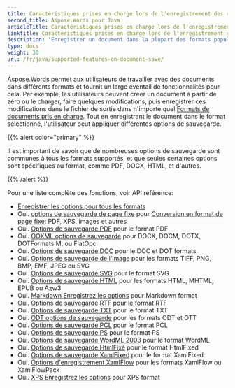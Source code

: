 ```yaml
---
title: Caractéristiques prises en charge lors de l'enregistrement des documents
second_title: Aspose.Words pour Java
articleTitle: Caractéristiques prises en charge lors de l'enregistrement des documents
linktitle: Caractéristiques prises en charge lors de l'enregistrement des documents
description: "Enregistrer un document dans la plupart des formats populaires et prend en charge beaucoup de Microsoft Word caractéristiques."
type: docs
weight: 30
url: /fr/java/supported-features-on-document-save/
---
```


Aspose.Words permet aux utilisateurs de travailler avec des documents dans différents formats et fournit un large éventail de fonctionnalités pour cela. Par exemple, les utilisateurs peuvent créer un document à partir de zéro ou le charger, faire quelques modifications, puis enregistrer ces modifications dans le fichier de sortie dans n'importe quel [Formats de documents pris en charge](/words/fr/java/supported-document-formats/). Tout en enregistrant le document dans le format sélectionné, l'utilisateur peut appliquer différentes options de sauvegarde.

{{% alert color="primary" %}}

Il est important de savoir que de nombreuses options de sauvegarde sont communes à tous les formats supportés, et que seules certaines options sont spécifiques au format, comme PDF, DOCX, HTML, et d'autres.

{{% /alert %}}

Pour une liste complète des fonctions, voir API référence:

- [Enregistrer les options pour tous les formats](https://reference.aspose.com/words/java/com.aspose.words/saveoptions/)
- Oui. [options de sauvegarde de page fixe](https://reference.aspose.com/words/java/com.aspose.words/fixedpagesaveoptions/) pour [Conversion en format de page fixe](/words/fr/java/converting-to-fixed-page-format/): PDF, XPS, images et autres
- Oui. [Options de sauvegarde PDF](https://reference.aspose.com/words/java/com.aspose.words/pdfsaveoptions/) pour le format PDF
- Oui. [OOXML options de sauvegarde](https://reference.aspose.com/words/java/com.aspose.words/ooxmlsaveoptions/) pour DOCX, DOCM, DOTX, DOTFormats M, ou FlatOpc
- Oui. [Options de sauvegarde DOC](https://reference.aspose.com/words/java/com.aspose.words/docsaveoptions/) pour le DOC et DOT formats
- Oui. [Options de sauvegarde de l'image](https://reference.aspose.com/words/java/com.aspose.words/imagesaveoptions/) pour les formats TIFF, PNG, BMP, EMF, JPEG ou SVG
- Oui. [Options de sauvegarde SVG](https://reference.aspose.com/words/java/com.aspose.words/svgsaveoptions/) pour le format SVG
- Oui. [Options de sauvegarde HTML](https://reference.aspose.com/words/java/com.aspose.words/htmlsaveoptions/) pour les formats HTML, MHTML, EPUB ou Azw3
- Oui. [Markdown Enregistrez les options](https://reference.aspose.com/words/java/com.aspose.words/markdownsaveoptions/) pour Markdown format
- Oui. [Options de sauvegarde RTF](https://reference.aspose.com/words/java/com.aspose.words/rtfsaveoptions/) pour le format RTF
- Oui. [Options de sauvegarde TXT](https://reference.aspose.com/words/java/com.aspose.words/txtsaveoptions/) pour le format TXT
- Oui. [ODT options de sauvegarde](https://reference.aspose.com/words/java/com.aspose.words/odtsaveoptions/) pour les formats ODT et OTT
- Oui. [Options de sauvegarde PCL](https://reference.aspose.com/words/java/com.aspose.words/pclsaveoptions/) pour le format PCL
- Oui. [Options de sauvegarde PS](https://reference.aspose.com/words/java/com.aspose.words/pssaveoptions/) pour le format PS
- Oui. [Options de sauvegarde WordML 2003](https://reference.aspose.com/words/java/com.aspose.words/wordml2003saveoptions/) pour le format WordML
- Oui. [Options de sauvegarde HtmlFixé](https://reference.aspose.com/words/java/com.aspose.words/htmlfixedsaveoptions/) pour le format HtmlFixed
- Oui. [Options de sauvegarde XamlFixed](https://reference.aspose.com/words/java/com.aspose.words/xamlfixedsaveoptions/) pour le format XamlFixed
- Oui. [Options d'enregistrement XamlFlow](https://reference.aspose.com/words/java/com.aspose.words/xamlflowsaveoptions/) pour les formats XamlFlow ou XamlFlowPack
- Oui. [XPS Enregistrez les options](https://reference.aspose.com/words/java/com.aspose.words/xpssaveoptions/) pour XPS format